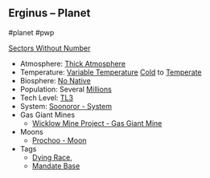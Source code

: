 ## Erginus &ndash; Planet

#planet #pwp

[Sectors Without Number](https://sectorswithoutnumber.com/sector/bfDcBzTtgpeyLUfwzjio/planet/AhUct0EssZakemRUyBsv)

- Atmosphere: [Thick Atmosphere](STARS%20WITHOUT%20NUMBER,%20FREE%20EDITION%20-%20obsidian.md#Thick%20Atmosphere)
- Temperature: [Variable Temperature](STARS%20WITHOUT%20NUMBER,%20FREE%20EDITION%20-%20obsidian.md#Variable%20Temperature.md) [Cold](STARS%20WITHOUT%20NUMBER,%20FREE%20EDITION%20-%20obsidian.md#Cold) to [Temperate](STARS%20WITHOUT%20NUMBER,%20FREE%20EDITION%20-%20obsidian.md#Temperate)
- Biosphere: [No Native](STARS%20WITHOUT%20NUMBER,%20FREE%20EDITION%20-%20obsidian.md#No%20Native)
- Population: Several [Millions](STARS%20WITHOUT%20NUMBER,%20FREE%20EDITION%20-%20obsidian.md#Millions)
- Tech Level: [TL3](STARS%20WITHOUT%20NUMBER,%20FREE%20EDITION%20-%20obsidian.md#TL3)
- System: [Soonoror - System](STARS%20WITHOUT%20NUMBER,%20FREE%20EDITION%20-%20obsidian.md#PiratesWithoutPlunder/Soonoror%20-%20System)
- Gas Giant Mines
   - [Wicklow Mine Project - Gas Giant Mine](STARS%20WITHOUT%20NUMBER,%20FREE%20EDITION%20-%20obsidian.md#PiratesWithoutPlunder/Wicklow%20Mine%20Project%20-%20Gas%20Giant%20Mine)
- Moons
   - [Prochoo - Moon](STARS%20WITHOUT%20NUMBER,%20FREE%20EDITION%20-%20obsidian.md#PiratesWithoutPlunder/Prochoo%20-%20Moon)
- Tags
   - [Dying Race](STARS%20WITHOUT%20NUMBER,%20FREE%20EDITION%20-%20obsidian.md#Dying%20Race),
   - [Mandate Base](STARS%20WITHOUT%20NUMBER,%20FREE%20EDITION%20-%20obsidian.md#Mandate%20Base)

